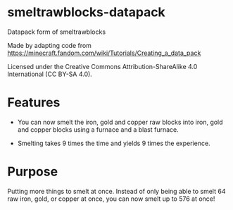 # smeltrawblocks-datapack
Datapack form of smeltrawblocks

Made by adapting code from https://minecraft.fandom.com/wiki/Tutorials/Creating_a_data_pack

Licensed under the Creative Commons Attribution-ShareAlike 4.0 International (CC BY-SA 4.0).

# Features
* You can now smelt the iron, gold and copper raw blocks into iron, gold and copper blocks using a furnace and a blast furnace.

* Smelting takes 9 times the time and yields 9 times the experience.

# Purpose

Putting more things to smelt at once. Instead of only being able to smelt 64 raw iron, gold, or copper at once, you can now smelt up to 576 at once!
